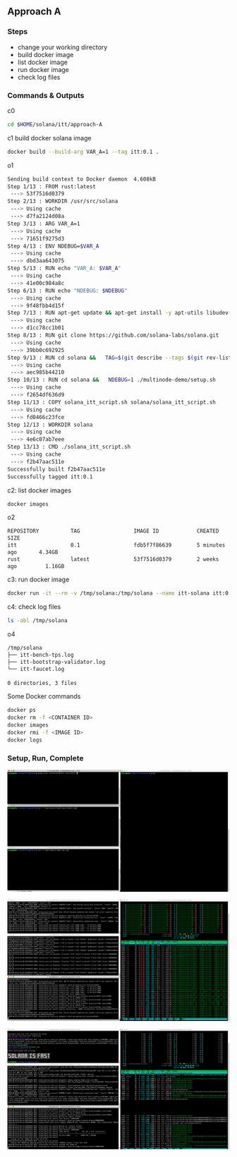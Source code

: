 ## Approach A

### Steps
- change your working directory
- build docker image
- list docker image
- run docker image
- check log files


### Commands & Outputs

c0
```bash
cd $HOME/solana/itt/approach-A
```

c1 build docker solana image
```bash
docker build --build-arg VAR_A=1 --tag itt:0.1 .
```
o1
```bash
Sending build context to Docker daemon  4.608kB
Step 1/13 : FROM rust:latest
 ---> 53f7516d0379
Step 2/13 : WORKDIR /usr/src/solana
 ---> Using cache
 ---> d7fa2124d08a
Step 3/13 : ARG VAR_A=1
 ---> Using cache
 ---> 71651f9275d3
Step 4/13 : ENV NDEBUG=$VAR_A
 ---> Using cache
 ---> dbd3aa643075
Step 5/13 : RUN echo "VAR_A: $VAR_A"
 ---> Using cache
 ---> 41e00c984a8c
Step 6/13 : RUN echo "NDEBUG: $NDEBUG"
 ---> Using cache
 ---> 9f48fbb4d15f
Step 7/13 : RUN apt-get update && apt-get install -y apt-utils libudev-dev clang gcc make
 ---> Using cache
 ---> d1cc78cc1b01
Step 8/13 : RUN git clone https://github.com/solana-labs/solana.git
 ---> Using cache
 ---> 39bb0c692925
Step 9/13 : RUN cd solana &&   TAG=$(git describe --tags $(git rev-list --tags --max-count=1)) &&   git checkout $TAG &&   cargo build --release
 ---> Using cache
 ---> aec985b44210
Step 10/13 : RUN cd solana &&   NDEBUG=1 ./multinode-demo/setup.sh
 ---> Using cache
 ---> f2654df636d9
Step 11/13 : COPY solana_itt_script.sh solana/solana_itt_script.sh
 ---> Using cache
 ---> fd0466c23fce
Step 12/13 : WORKDIR solana
 ---> Using cache
 ---> 4e6c07ab7eee
Step 13/13 : CMD ./solana_itt_script.sh
 ---> Using cache
 ---> f2b47aac511e
Successfully built f2b47aac511e
Successfully tagged itt:0.1
```

c2: list docker images
```bash
docker images
```
o2
```
REPOSITORY          TAG                 IMAGE ID            CREATED             SIZE
itt                 0.1                 fdb5f7f86639        5 minutes ago       4.34GB
rust                latest              53f7516d0379        2 weeks ago         1.16GB
```

c3: run docker image
```bash
docker run -it --rm -v /tmp/solana:/tmp/solana --name itt-solana itt:0.1
```

c4: check log files
```bash
ls -abl /tmp/solana
```
o4
```
/tmp/solana
├── itt-bench-tps.log
├── itt-bootstrap-validator.log
└── itt-faucet.log

0 directories, 3 files
```


Some Docker commands
```bash
docker ps
docker rm -f <CONTAINER ID>
docker images
docker rmi -f <IMAGE ID>
docker logs
```


### Setup, Run, Complete

![setup](../../itt/images/itt-approach-A-setup.png)

![run](../../itt/images/itt-approach-A-run.png)

![setup](../../itt/images/itt-approach-A-complete.png)
